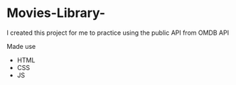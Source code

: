 # Movies-Library-
I created this project for me to practice using the public API from OMDB API

Made use 
- HTML
- CSS
- JS
